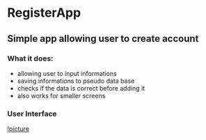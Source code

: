 # RegisterApp
## Simple app allowing user to create account 
### What it does: </br>
* allowing user to input informations
* saving informations to pseudo data base
* checks if the data is correct before adding it
* also works for smaller screens

### User Interface
[!picture](https://github.com/KWiduch/register_window_react/blob/main/public/interfejs.png?raw=true) </br>

